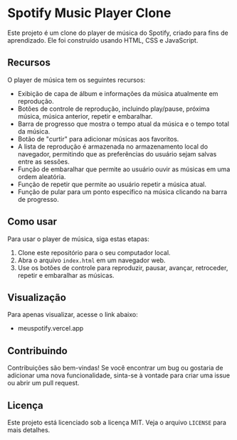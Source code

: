 # Spotify Music Player Clone

Este projeto é um clone do player de música do Spotify, criado para fins de aprendizado. Ele foi construído usando HTML, CSS e JavaScript.

## Recursos

O player de música tem os seguintes recursos:

- Exibição de capa de álbum e informações da música atualmente em reprodução.
- Botões de controle de reprodução, incluindo play/pause, próxima música, música anterior, repetir e embaralhar.
- Barra de progresso que mostra o tempo atual da música e o tempo total da música.
- Botão de "curtir" para adicionar músicas aos favoritos.
- A lista de reprodução é armazenada no armazenamento local do navegador, permitindo que as preferências do usuário sejam salvas entre as sessões.
- Função de embaralhar que permite ao usuário ouvir as músicas em uma ordem aleatória.
- Função de repetir que permite ao usuário repetir a música atual.
- Função de pular para um ponto específico na música clicando na barra de progresso.

## Como usar

Para usar o player de música, siga estas etapas:

1. Clone este repositório para o seu computador local.
2. Abra o arquivo `index.html` em um navegador web.
3. Use os botões de controle para reproduzir, pausar, avançar, retroceder, repetir e embaralhar as músicas.

## Visualização

Para apenas visualizar, acesse o link abaixo:

- meuspotify.vercel.app

## Contribuindo

Contribuições são bem-vindas! Se você encontrar um bug ou gostaria de adicionar uma nova funcionalidade, sinta-se à vontade para criar uma issue ou abrir um pull request.

## Licença

Este projeto está licenciado sob a licença MIT. Veja o arquivo `LICENSE` para mais detalhes.
